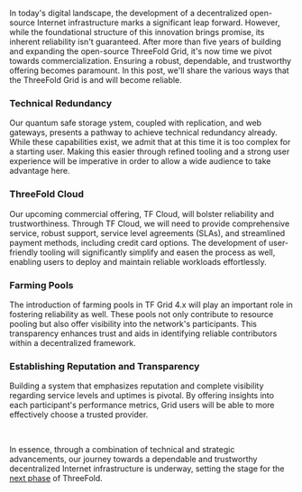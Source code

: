In today's digital landscape, the development of a decentralized open-source Internet infrastructure marks a significant leap forward. However, while the foundational structure of this innovation brings promise, its inherent reliability isn't guaranteed. After more than five years of building and expanding the open-source ThreeFold Grid, it's now time we pivot towards commercialization. Ensuring a robust, dependable, and trustworthy offering becomes paramount. In this post, we'll share the various ways that the ThreeFold Grid is and will become reliable.

### **Technical Redundancy**

Our quantum safe storage ystem, coupled with replication, and web gateways, presents a pathway to achieve technical redundancy already. While these capabilities exist, we admit that at this time it is too complex for a starting user. Making this easier through refined tooling and a strong user experience will be imperative in order to allow a wide audience to take advantage here.

### **ThreeFold Cloud**

Our upcoming commercial offering, TF Cloud, will bolster reliability and trustworthiness. Through TF Cloud, we will need to provide comprehensive service, robust support, service level agreements (SLAs), and streamlined payment methods, including credit card options. The development of user-friendly tooling will significantly simplify and easen the process as well, enabling users to deploy and maintain reliable workloads effortlessly.

### **Farming Pools**

The introduction of farming pools in TF Grid 4.x will play an important role in fostering reliability as well. These pools not only contribute to resource pooling but also offer visibility into the network's participants. This transparency enhances trust and aids in identifying reliable contributors within a decentralized framework.

### **Establishing Reputation and Transparency**

Building a system that emphasizes reputation and complete visibility regarding service levels and uptimes is pivotal. By offering insights into each participant's performance metrics, Grid users will be able to more effectively choose a trusted provider.

<br>

In essence, through a combination of technical and strategic advancements, our journey towards a dependable and trustworthy decentralized Internet infrastructure is underway, setting the stage for the [next phase](/next) of ThreeFold.